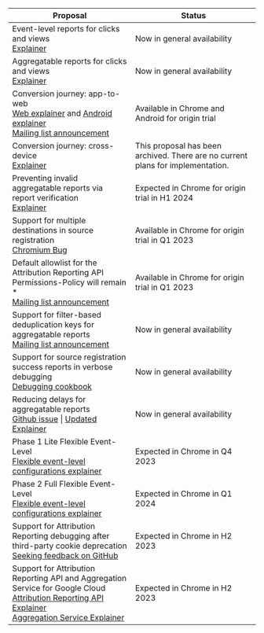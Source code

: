 <table class="with-borders width-full simple fixed-table with-heading-tint">
  <thead>
    <tr>
      <th>Proposal</th>
      <th>Status</th>
    </tr>
  </thead>
  <tr>
    <td>Event-level reports for clicks and views<br><a href="https://github.com/WICG/conversion-measurement-api/blob/main/EVENT.md">Explainer</a></td>
    <td>Now in general availability</td>
  </tr>
  <tr>
    <td>Aggregatable reports for clicks and views<br><a href="https://github.com/WICG/conversion-measurement-api/blob/main/AGGREGATE.md">Explainer</a></td>
    <td>Now in general availability</td>
  </tr>
  <tr>
    <td>Conversion journey: app-to-web<br><a href="https://github.com/WICG/conversion-measurement-api/blob/main/app_to_web.md">Web explainer</a> and <a href="https://developer.android.com/design-for-safety/privacy-sandbox/attribution-app-to-web">Android explainer</a><br><a href="https://groups.google.com/u/0/a/chromium.org/g/attribution-reporting-api-dev/c/7cXZ4x62CmE">Mailing list announcement</a></td>
    <td>Available in Chrome and Android for origin trial</td>
  </tr>
  <tr>
    <td>Conversion journey: cross-device<br><a href="https://github.com/WICG/attribution-reporting-api/blob/main/archive/cross_device.md">Explainer</a></td>
    <td>This proposal has been archived. There are no current plans for implementation.</td>
  </tr>
  <tr>
    <td>Preventing invalid aggregatable reports via report verification<br><a href="https://github.com/WICG/attribution-reporting-api/blob/main/report_verification.md">Explainer</a> </td>
    <td>Expected in Chrome for origin trial in H1 2024</td>
  </tr>
  <tr>
    <td>Support for multiple destinations in source registration<br><a href="https://bugs.chromium.org/p/chromium/issues/detail?id=1382389">Chromium Bug</a></td>
    <td>Available in Chrome for origin trial in Q1 2023</td>
  </tr>
  <tr>
    <td>Default allowlist for the Attribution Reporting API Permissions-Policy will remain *<br><a href="https://groups.google.com/a/chromium.org/g/attribution-reporting-api-dev/c/MV8gQ4sTc8w/">Mailing list announcement</a></td>
    <td>Available in Chrome for origin trial in Q1 2023</td>
  </tr>
  <tr>
    <td>Support for filter-based deduplication keys for aggregatable reports<br><a href="https://groups.google.com/a/chromium.org/g/attribution-reporting-api-dev/c/U-XsiJrxbRQ/">Mailing list announcement</a></td>
    <td>Now in general availability</td>
  </tr>
  <tr>
    <td>Support for source registration success reports in verbose debugging<br><a href="/docs/privacy-sandbox/attribution-reporting-debugging/part-3/#verbose-debug-report-of-type-source-success">Debugging cookbook</a></td>
    <td>Now in general availability</td>
  </tr>
  <tr>
    <td>Reducing delays for aggregatable reports<br><a href="https://github.com/WICG/attribution-reporting-api/issues/738">Github issue</a> | <a href="https://github.com/WICG/attribution-reporting-api/blob/main/AGGREGATE.md#aggregatable-reports">Updated Explainer</a></td>
    <td>Now in general availability</td>
  </tr>
  <tr>
    <td>Phase 1 Lite Flexible Event-Level<br><a href="https://github.com/WICG/attribution-reporting-api/blob/main/flexible_event_config.md#phase-1-lite-flexible-event-level">Flexible event-level configurations explainer</a></td>
    <td>Expected in Chrome in Q4 2023</td>
  </tr>
  <tr>
    <td>Phase 2 Full Flexible Event-Level<br><a href="https://github.com/WICG/attribution-reporting-api/blob/main/flexible_event_config.md#phase-2-full-flexible-event-level">Flexible event-level configurations explainer</a></td>
    <td>Expected in Chrome in Q1 2024</td>
  </tr>  
  <tr>
    <td>Support for Attribution Reporting debugging after third-party cookie deprecation<br><a href="https://github.com/WICG/attribution-reporting-api/issues/705">Seeking feedback on GitHub</a></td>
    <td>Expected in Chrome in H2 2023</td>
  </tr>
  <tr>
    <td>Support for Attribution Reporting API and Aggregation Service for Google Cloud<br><a href="https://github.com/WICG/attribution-reporting-api/blob/main/AGGREGATE.md#data-processing-through-a-secure-aggregation-service">Attribution Reporting API Explainer</a><br><a href="https://github.com/WICG/attribution-reporting-api/blob/main/AGGREGATE.md#data-processing-through-a-secure-aggregation-service">Aggregation Service Explainer</a></td>
    <td>Expected in Chrome in H2 2023</td>
  </tr>
</table>

